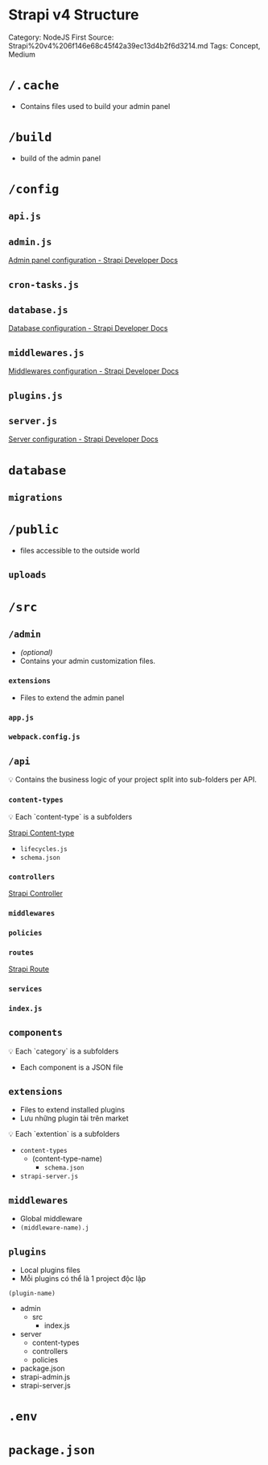 # Strapi v4 Structure

Category: NodeJS
First Source: Strapi%20v4%206f146e68c45f42a39ec13d4b2f6d3214.md
Tags: Concept, Medium

# `/.cache`

- Contains files used to build your admin panel

# `/build`

- build of the admin panel

# `/config`

## `api.js`

## `admin.js`

[Admin panel configuration - Strapi Developer Docs](https://docs.strapi.io/developer-docs/latest/setup-deployment-guides/configurations/required/admin-panel.html)

## `cron-tasks.js`

## `database.js`

[Database configuration - Strapi Developer Docs](https://docs.strapi.io/developer-docs/latest/setup-deployment-guides/configurations/required/databases.html)

## `middlewares.js`

[Middlewares configuration - Strapi Developer Docs](https://docs.strapi.io/developer-docs/latest/setup-deployment-guides/configurations/required/middlewares.html#loading-order)

## `plugins.js`

## `server.js`

[Server configuration - Strapi Developer Docs](https://docs.strapi.io/developer-docs/latest/setup-deployment-guides/configurations/required/server.html)

# `database`

## `migrations`

# `/public`

- files accessible to the outside world

## `uploads`

# `/src`

## **`/admin`**

- *(optional)*
- Contains your admin customization files.

### **`extensions`**

- Files to extend the admin panel

### `app.js`

### `webpack.config.js`

## `/api`

<aside>
💡 Contains the business logic of your project split into sub-folders per API.

</aside>

### `content-types`

<aside>
💡 Each `content-type` is a subfolders

</aside>

[Strapi Content-type](Strapi%20Content-type%206df2f7d8bd6a45218679e9c90d5177e2.md) 

- `lifecycles.js`
- `schema.json`

### `controllers`

[Strapi Controller](Strapi%20Controller%2075e8e18e575041fa95e9b7f4da7d45bc.md) 

### `middlewares`

### `policies`

### `routes`

[Strapi Route](Strapi%20Route%209ede7977abb447cfb4074b4a8616e573.md) 

### `services`

### `index.js`

## `components`

<aside>
💡 Each `category` is a subfolders

</aside>

- Each component is a JSON file

## `extensions`

- Files to extend installed plugins
- Lưu những plugin tải trên market

<aside>
💡 Each `extention` is a subfolders

</aside>

- `content-types`
    - (content-type-name)
        - `schema.json`
- `strapi-server.js`

## `middlewares`

- Global middleware
- `(middleware-name).j`

## `plugins`

- Local plugins files
- Mỗi plugins có thể là 1 project độc lập

`(plugin-name)`

- admin
    - src
        - index.js
- server
    - content-types
    - controllers
    - policies
- package.json
- strapi-admin.js
- strapi-server.js

# `.env`

# `package.json`